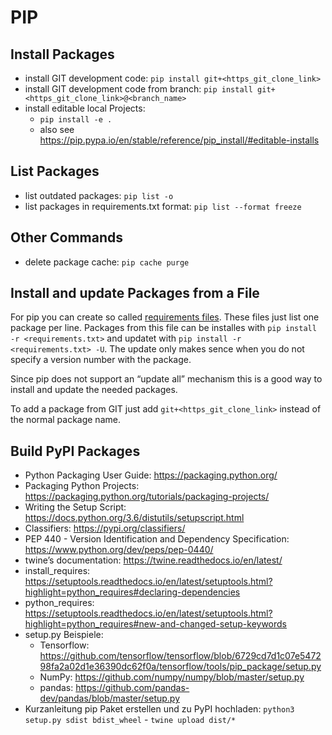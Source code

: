 # PIP

## Install Packages
- install GIT development code: `pip install git+<https_git_clone_link>`
- install GIT development code from branch: `pip install git+<https_git_clone_link>@<branch_name>`
- install editable local Projects:
  - `pip install -e .`
  - also see <https://pip.pypa.io/en/stable/reference/pip_install/#editable-installs>

## List Packages
- list outdated packages: `pip list -o`
- list packages in requirements.txt format: `pip list --format freeze`

## Other Commands
- delete package cache: `pip cache purge`

## Install and update Packages from a File
For pip you can create so called [requirements
files](https://pip.pypa.io/en/stable/user_guide/#requirements-files).
These files just list one package per line. Packages from this file can
be installes with `pip install -r <requirements.txt>` and updatet
with `pip install -r <requirements.txt> -U`. The update only makes
sence when you do not specify a version number with the package.

Since pip does not support an “update all” mechanism this is a good way
to install and update the needed packages.

To add a package from GIT just add `git+<https_git_clone_link>` instead of the normal package name.

## Build PyPI Packages
- Python Packaging User Guide: <https://packaging.python.org/>
- Packaging Python Projects:
  <https://packaging.python.org/tutorials/packaging-projects/>
- Writing the Setup Script:
  <https://docs.python.org/3.6/distutils/setupscript.html>
- Classifiers: <https://pypi.org/classifiers/>
- PEP 440 - Version Identification and Dependency Specification:
  <https://www.python.org/dev/peps/pep-0440/>
- twine’s documentation: <https://twine.readthedocs.io/en/latest/>
- install_requires:
  <https://setuptools.readthedocs.io/en/latest/setuptools.html?highlight=python_requires#declaring-dependencies>
- python_requires:
  <https://setuptools.readthedocs.io/en/latest/setuptools.html?highlight=python_requires#new-and-changed-setup-keywords>
- setup.py Beispiele:
  - Tensorflow:
    <https://github.com/tensorflow/tensorflow/blob/6729cd7d1c07e547298fa2a02d1e36390dc62f0a/tensorflow/tools/pip_package/setup.py>
  - NumPy: <https://github.com/numpy/numpy/blob/master/setup.py>
  - pandas: <https://github.com/pandas-dev/pandas/blob/master/setup.py>
- Kurzanleitung pip Paket erstellen und zu PyPI hochladen: ``python3 setup.py sdist bdist_wheel`` - ``twine upload dist/*``

